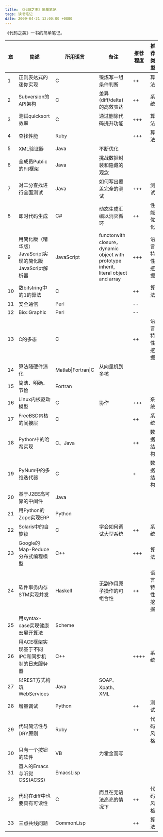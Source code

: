 ```yaml
---
title: 《代码之美》简单笔记 
tags: 读书笔记
date: 2009-04-21 12:00:00 +0800
---
```


《代码之美》一书的简单笔记。
 
<table class="table table-bordered table-striped table-condensed">
<thead>
<tr>
<th>章</th>
<th>简述</th>
<th>所用语言</th>
<th>备注</th>
<th>推荐程度</th>
<th>推荐类型</th>
</tr>
</thead>
<tbody>
<tr>
<td>1</td>
<td>正则表达式的迷你实现</td>
<td>C</td>
<td>锻炼写一组条件判断</td>
<td>++</td>
<td>算法</td>
</tr>
<tr>
<td>2</td>
<td>Subversion的API架构</td>
<td>C</td>
<td>差异(diff/delta)的高效表达</td>
<td>++</td>
<td>系统</td>
</tr>
<tr>
<td>3</td>
<td>测试quicksort效率</td>
<td>C</td>
<td>通过删除代码提升功能</td>
<td>+++</td>
<td>算法</td>
</tr>
<tr>
<td>4</td>
<td>查找性能</td>
<td>Ruby</td>
<td></td>
<td>+++</td>
<td>算法</td>
</tr>
<tr>
<td>5</td>
<td>XML验证器</td>
<td>Java</td>
<td>不断优化</td>
<td></td>
<td></td>
</tr>
<tr>
<td>6</td>
<td>全成员Public的Fit框架</td>
<td>Java</td>
<td>挑战数据封装和隐藏的观念</td>
<td></td>
<td></td>
</tr>
<tr>
<td>7</td>
<td>对二分查找进行全面测试</td>
<td>Java</td>
<td>如何写出覆盖完全的测试</td>
<td>+++</td>
<td>测试</td>
</tr>
<tr>
<td>8</td>
<td>即时代码生成</td>
<td>C#</td>
<td>动态生成汇编以消灭循环</td>
<td>++</td>
<td>性能优化</td>
</tr>
<tr>
<td>9</td>
<td>用简化版（精华版）JavaScript实现的简化版JavaScript解析器</td>
<td>JavaScript</td>
<td>functorwith closure，dynamic object with prototype inherit, literal object and array</td>
<td>+++</td>
<td>语言特性挖掘</td>
</tr>
<tr>
<td>10</td>
<td>数bitstring中的1的算法</td>
<td>C</td>
<td></td>
<td>++</td>
<td>算法</td>
</tr>
<tr>
<td>11</td>
<td>安全通信</td>
<td>Perl</td>
<td></td>
<td>--</td>
<td></td>
</tr>
<tr>
<td>12</td>
<td>Bio::Graphic</td>
<td>Perl</td>
<td></td>
<td>--</td>
<td></td>
</tr>
<tr>
<td>13</td>
<td>C的多态</td>
<td>C</td>
<td></td>
<td>++</td>
<td>语言特性挖掘</td>
</tr>
<tr>
<td>14</td>
<td>算法随硬件演化</td>
<td>Matlab|Fortran|C</td>
<td>从向量机到多核</td>
<td></td>
<td></td>
</tr>
<tr>
<td>15</td>
<td>简洁、明确、节俭</td>
<td>Fortran</td>
<td></td>
<td></td>
<td></td>
</tr>
<tr>
<td>16</td>
<td>Linux内核驱动模型</td>
<td>C</td>
<td>协作</td>
<td>+++</td>
<td>系统</td>
</tr>
<tr>
<td>17</td>
<td>FreeBSD内核的间接层</td>
<td>C</td>
<td></td>
<td>++</td>
<td>系统</td>
</tr>
<tr>
<td>18</td>
<td>Python中的哈希实现</td>
<td>C、Java</td>
<td></td>
<td>++</td>
<td>数据结构</td>
</tr>
<tr>
<td>19</td>
<td>PyNum中的多维迭代器</td>
<td>C</td>
<td></td>
<td>+</td>
<td>数据结构</td>
</tr>
<tr>
<td>20</td>
<td>基于J2EE高可靠的中间件</td>
<td>Java</td>
<td></td>
<td></td>
<td></td>
</tr>
<tr>
<td>21</td>
<td>用Python的Zope实现ERP</td>
<td>Python</td>
<td></td>
<td></td>
<td></td>
</tr>
<tr>
<td>22</td>
<td>Solaris中的自旋锁</td>
<td>C</td>
<td>学会如何调试大型系统</td>
<td>++</td>
<td>系统</td>
</tr>
<tr>
<td>23</td>
<td>Google的Map-Reduce分布式编程模型</td>
<td>C++</td>
<td></td>
<td>+++</td>
<td>算法</td>
</tr>
<tr>
<td>24</td>
<td>软件事务内存STM实现并发</td>
<td>Haskell</td>
<td>无副作用原子操作的可组合性</td>
<td>++</td>
<td>语言特性挖掘</td>
</tr>
<tr>
<td>25</td>
<td>用syntax-case实现健康宏展开算法</td>
<td>Scheme</td>
<td></td>
<td></td>
<td></td>
</tr>
<tr>
<td>26</td>
<td>用ACE框架实现基于不同IPC和同步机制的日志服务器</td>
<td>C++</td>
<td></td>
<td>++++</td>
<td>系统</td>
</tr>
<tr>
<td>27</td>
<td>以REST方式构筑WebServices</td>
<td>Java</td>
<td>SOAP、Xpath、XML</td>
<td></td>
<td></td>
</tr>
<tr>
<td>28</td>
<td>增量调试</td>
<td>Python</td>
<td></td>
<td>++</td>
<td>测试</td>
</tr>
<tr>
<td>29</td>
<td>代码简洁性与DRY原则</td>
<td>Ruby</td>
<td></td>
<td>++</td>
<td>代码风格</td>
</tr>
<tr>
<td>30</td>
<td>只有一个按钮的软件</td>
<td>VB</td>
<td>为霍金而写</td>
<td></td>
<td></td>
</tr>
<tr>
<td>31</td>
<td>盲人的Emacs与听觉CSS(ACSS)</td>
<td>EmacsLisp</td>
<td></td>
<td></td>
<td></td>
</tr>
<tr>
<td>32</td>
<td>代码在diff中也要具有可读性</td>
<td>C</td>
<td>而且在无语法高亮的情况下</td>
<td>++</td>
<td>代码风格</td>
</tr>
<tr>
<td>33</td>
<td>三点共线问题</td>
<td>CommonLisp</td>
<td></td>
<td>++</td>
<td>算法</td>
</tr>

</tbody></table>